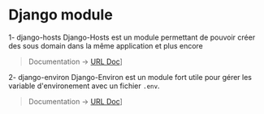 # Django module

1- django-hosts
Django-Hosts est un module permettant de pouvoir créer des sous domain dans la même application et plus encore
> Documentation -> [URL Doc](https://django-hosts.readthedocs.io/en/latest/)]

2- django-environ 
Django-Environ est un module fort utile pour gérer les variable d'environement avec un fichier `.env`.
> Documentation -> [URL Doc](https://django-environ.readthedocs.io/en/latest/)]